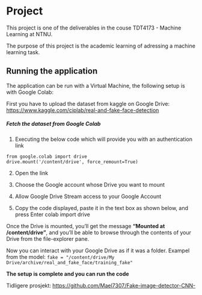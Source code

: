 # Project
This project is one of the deliverables in the couse TDT4173 - Machine Learning at NTNU. 

The purpose of this project is the academic learning of adressing a machine learning task.

## Running the application 
The application can be run with a Virtual Machine, the following setup is with Google Colab: 

First you have to upload the dataset from kaggle on Google Drive:
https://www.kaggle.com/ciplab/real-and-fake-face-detection

##### Fetch the dataset from Google Colab

1. Executing the below code which will provide you with an authentication link

```
from google.colab import drive
drive.mount('/content/drive', force_remount=True)
```

2. Open the link

3. Choose the Google account whose Drive you want to mount

4. Allow Google Drive Stream access to your Google Account

5. Copy the code displayed, paste it in the text box as shown below, and press Enter colab import drive

Once the Drive is mounted, you’ll get the message **“Mounted at /content/drive”**, and you’ll be able to browse through the contents of your Drive from the file-explorer pane. 

Now you can interact with your Google Drive as if it was a folder.
Exampel from the model:
`fake = "/content/drive/My Drive/archive/real_and_fake_face/training_fake"`

**The setup is complete and you can run the code**

Tidligere prosjekt: 
https://github.com/Mael7307/Fake-image-detector-CNN-
